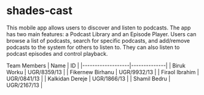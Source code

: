 # shades-cast
This mobile app allows users to discover and listen to podcasts. The app has two main features: a Podcast Library and an Episode Player. Users can browse a list of podcasts, search for specific podcasts, and add/remove podcasts to the system for others to listen to. They can also listen to podcast episodes and control playback.

Team Members
| Name	            | ID           |
|-------------------|--------------|
| Biruk Worku	      | UGR/8359/13  |
| Fikernew Birhanu  |	UGR/9932/13 |
| Firaol Ibrahim    |	UGR/0841/13 |
| Kalkidan Dereje   |	UGR/1866/13 |
| Shamil Bedru      |	UGR/2167/13 |
